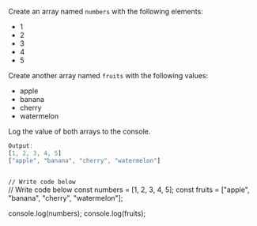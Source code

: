 Create an array named `numbers`
with the following elements:
- 1
- 2
- 3
- 4
- 5

Create another array named `fruits`
with the following values:
- apple
- banana
- cherry
- watermelon

Log the value of both arrays
to the console.

```js
Output:
[1, 2, 3, 4, 5]
["apple", "banana", "cherry", "watermelon"]
```

<codeblock language="javascript" type="exercise" testMode="fixedInput">
<code>
// Write code below
</code>

<solution>
// Write code below
const numbers = [1, 2, 3, 4, 5];
const fruits = ["apple", "banana", "cherry", "watermelon"];

console.log(numbers);
console.log(fruits);
</solution>
</codeblock>
